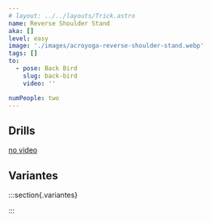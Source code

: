 ```yaml
---
# layout: ../../layouts/Trick.astro
name: Reverse Shoulder Stand
aka: []
level: easy
image: './images/acroyoga-reverse-shoulder-stand.webp'
tags: []
to:
  - pose: Back Bird
    slug: back-bird
    video: ''

numPeople: two
---
```


## Drills

[no video](https://www.youtube.com/)

## Variantes

:::section{.variantes}

<!-- - [![one foot](./images/bird-variation-one-foot-and-shin.jpg)](https://www.instagram.com/p/BunhHsqFBUI/?utm_source=ig_web_button_share_sheet)
  _one foot, one foot on shin_ -->

:::
